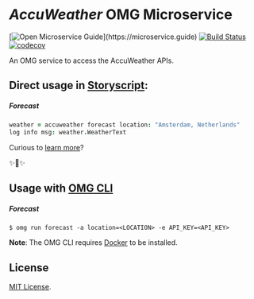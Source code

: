 # _AccuWeather_ OMG Microservice

[![Open Microservice Guide](https://img.shields.io/badge/OMG%20Enabled-👍-green.svg?)](https://microservice.guide)
[![Build Status](https://travis-ci.com/omg-services/accuweather.svg?branch=master)](https://travis-ci.com/omg-services/accuweather)
[![codecov](https://codecov.io/gh/omg-services/accuweather/branch/master/graph/badge.svg)](https://codecov.io/gh/omg-services/accuweather)

An OMG service to access the AccuWeather APIs.

## Direct usage in [Storyscript](https://storyscript.io/):

##### Forecast
```coffee
weather = accuweather forecast location: "Amsterdam, Netherlands"
log info msg: weather.WeatherText
```

Curious to [learn more](https://docs.storyscript.io/)?

✨🍰✨

## Usage with [OMG CLI](https://www.npmjs.com/package/omg)

##### Forecast
```shell
$ omg run forecast -a location=<LOCATION> -e API_KEY=<API_KEY>
```

**Note**: The OMG CLI requires [Docker](https://docs.docker.com/install/) to be installed.

## License
[MIT License](https://github.com/omg-services/accuweather/blob/master/LICENSE).
